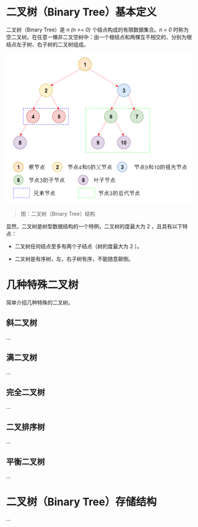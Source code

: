 # 二叉树（Binary Tree）基本定义

二叉树（Binary Tree）是 *n (n >= 0)* 个结点构成的有限数据集合。*n = 0* 时称为空二叉树。在任意一棵非二叉空树中：由一个根结点和两棵互不相交的、分别为根结点左子树、右子树的二叉树组成。

![DataStructuresAndAlgorithms-BinaryTreeOverview-1-BinaryTreeStructure][DataStructuresAndAlgorithms-BinaryTreeOverview-1-BinaryTreeStructure]

> 图：二叉树（Binary Tree）结构

显然，二叉树是树型数据结构的一个特例，二叉树的度最大为 2 ，且具有以下特点：

- 二叉树任何结点至多有两个子结点（树的度最大为 2 ）。

- 二叉树是有序树，左、右子树有序，不能随意颠倒。

# 几种特殊二叉树

简单介绍几种特殊的二叉树。

## 斜二叉树

...

## 满二叉树

...

## 完全二叉树

...

## 二叉排序树

...

## 平衡二叉树

...


# 二叉树（Binary Tree）存储结构

...



[DataStructuresAndAlgorithms-BinaryTreeOverview-1-BinaryTreeStructure]: ../../images/DataStructuresAndAlgorithms-BinaryTreeOverview-1-BinaryTreeStructure.png

<!-- EOF -->
